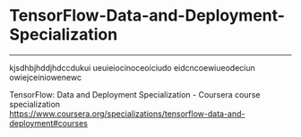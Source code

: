 # TensorFlow-Data-and-Deployment-Specialization
*************************************************************

kjsdhbjhddjhdccdukui
ueuieiocinoceoiciudo
eidcncoewiueodeciun
owiejceiniowenewc


TensorFlow: Data and Deployment Specialization - Coursera course specialization   
https://www.coursera.org/specializations/tensorflow-data-and-deployment#courses


